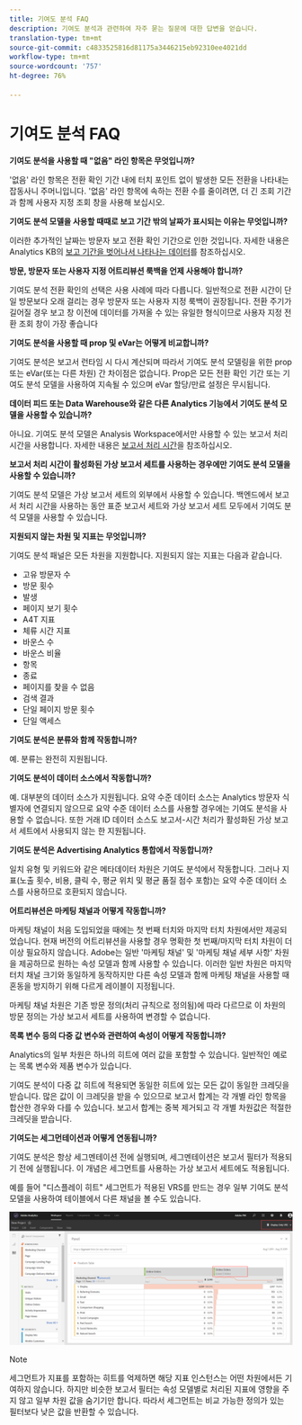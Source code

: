 ```yaml
---
title: 기여도 분석 FAQ
description: 기여도 분석과 관련하여 자주 묻는 질문에 대한 답변을 얻습니다.
translation-type: tm+mt
source-git-commit: c4833525816d81175a3446215eb92310ee4021dd
workflow-type: tm+mt
source-wordcount: '757'
ht-degree: 76%

---
```



# 기여도 분석 FAQ

**기여도 분석을 사용할 때 &quot;없음&quot; 라인 항목은 무엇입니까?**

&#39;없음&#39; 라인 항목은 전환 확인 기간 내에 터치 포인트 없이 발생한 모든 전환을 나타내는 잡동사니 주머니입니다. &#39;없음&#39; 라인 항목에 속하는 전환 수를 줄이려면, 더 긴 조회 기간과 함께 사용자 지정 조회 창을 사용해 보십시오.

**기여도 분석 모델을 사용할 때때로 보고 기간 밖의 날짜가 표시되는 이유는 무엇입니까?**

이러한 추가적인 날짜는 방문자 보고 전환 확인 기간으로 인한 것입니다. 자세한 내용은 Analytics KB의 [보고 기간을 벗어나서 나타나는 데이터](https://helpx.adobe.com/kr/analytics/kb/data-appearing-outside-reporting-window.html)를 참조하십시오.

**방문, 방문자 또는 사용자 지정 어트리뷰션 룩백을 언제 사용해야 합니까?**

기여도 분석 전환 확인의 선택은 사용 사례에 따라 다릅니다. 일반적으로 전환 시간이 단일 방문보다 오래 걸리는 경우 방문자 또는 사용자 지정 룩백이 권장됩니다. 전환 주기가 길어질 경우 보고 창 이전에 데이터를 가져올 수 있는 유일한 형식이므로 사용자 지정 전환 조회 창이 가장 좋습니다

**기여도 분석을 사용할 때 prop 및 eVar는 어떻게 비교합니까?**

기여도 분석은 보고서 런타임 시 다시 계산되며 따라서 기여도 분석 모델링을 위한 prop 또는 eVar(또는 다른 차원) 간 차이점은 없습니다. Prop은 모든 전환 확인 기간 또는 기여도 분석 모델을 사용하여 지속될 수 있으며 eVar 할당/만료 설정은 무시됩니다.

**데이터 피드 또는 Data Warehouse와 같은 다른 Analytics 기능에서 기여도 분석 모델을 사용할 수 있습니까?**

아니요. 기여도 분석 모델은 Analysis Workspace에서만 사용할 수 있는 보고서 처리 시간을 사용합니다. 자세한 내용은 [보고서 처리 시간](/help/components/vrs/vrs-report-time-processing.md)을 참조하십시오.

**보고서 처리 시간이 활성화된 가상 보고서 세트를 사용하는 경우에만 기여도 분석 모델을 사용할 수 있습니까?**

기여도 분석 모델은 가상 보고서 세트의 외부에서 사용할 수 있습니다. 백엔드에서 보고서 처리 시간을 사용하는 동안 표준 보고서 세트와 가상 보고서 세트 모두에서 기여도 분석 모델을 사용할 수 있습니다.

**지원되지 않는 차원 및 지표는 무엇입니까?**

기여도 분석 패널은 모든 차원을 지원합니다. 지원되지 않는 지표는 다음과 같습니다.

* 고유 방문자 수
* 방문 횟수
* 발생
* 페이지 보기 횟수
* A4T 지표
* 체류 시간 지표
* 바운스 수
* 바운스 비율
* 항목
* 종료
* 페이지를 찾을 수 없음
* 검색 결과
* 단일 페이지 방문 횟수
* 단일 액세스

**기여도 분석은 분류와 함께 작동합니까?**

예. 분류는 완전히 지원됩니다.

**기여도 분석이 데이터 소스에서 작동합니까?**

예. 대부분의 데이터 소스가 지원됩니다. 요약 수준 데이터 소스는 Analytics 방문자 식별자에 연결되지 않으므로 요약 수준 데이터 소스를 사용할 경우에는 기여도 분석을 사용할 수 없습니다. 또한 거래 ID 데이터 소스도 보고서-시간 처리가 활성화된 가상 보고서 세트에서 사용되지 않는 한 지원됩니다.

**기여도 분석은 Advertising Analytics 통합에서 작동합니까?**

일치 유형 및 키워드와 같은 메타데이터 차원은 기여도 분석에서 작동합니다. 그러나 지표(노출 횟수, 비용, 클릭 수, 평균 위치 및 평균 품질 점수 포함)는 요약 수준 데이터 소스를 사용하므로 호환되지 않습니다.

**어트리뷰션은 마케팅 채널과 어떻게 작동합니까?**

마케팅 채널이 처음 도입되었을 때에는 첫 번째 터치와 마지막 터치 차원에서만 제공되었습니다. 현재 버전의 어트리뷰션을 사용할 경우 명확한 첫 번째/마지막 터치 차원이 더 이상 필요하지 않습니다. Adobe는 일반 &#39;마케팅 채널&#39; 및 &#39;마케팅 채널 세부 사항&#39; 차원을 제공하므로 원하는 속성 모델과 함께 사용할 수 있습니다. 이러한 일반 차원은 마지막 터치 채널 크기와 동일하게 동작하지만 다른 속성 모델과 함께 마케팅 채널을 사용할 때 혼동을 방지하기 위해 다르게 레이블이 지정됩니다.

마케팅 채널 차원은 기존 방문 정의(처리 규칙으로 정의됨)에 따라 다르므로 이 차원의 방문 정의는 가상 보고서 세트를 사용하여 변경할 수 없습니다.

**목록 변수 등의 다중 값 변수와 관련하여 속성이 어떻게 작동합니까?**

Analytics의 일부 차원은 하나의 히트에 여러 값을 포함할 수 있습니다. 일반적인 예로는 목록 변수와 제품 변수가 있습니다.

기여도 분석이 다중 값 히트에 적용되면 동일한 히트에 있는 모든 값이 동일한 크레딧을 받습니다. 많은 값이 이 크레딧을 받을 수 있으므로 보고서 합계는 각 개별 라인 항목을 합산한 경우와 다를 수 있습니다. 보고서 합계는 중복 제거되고 각 개별 차원값은 적절한 크레딧을 받습니다.

**기여도는 세그먼테이션과 어떻게 연동됩니까?**

기여도 분석은 항상 세그멘테이션 전에 실행되며, 세그멘테이션은 보고서 필터가 적용되기 전에 실행됩니다. 이 개념은 세그먼트를 사용하는 가상 보고서 세트에도 적용됩니다.

예를 들어 &quot;디스플레이 히트&quot; 세그먼트가 적용된 VRS를 만드는 경우 일부 기여도 분석 모델을 사용하여 테이블에서 다른 채널을 볼 수도 있습니다.

![디스플레이 전용 가상 보고서 세트](assets/vrs-aiq-example.png)

>[!NOTE]
>
>세그먼트가 지표를 포함하는 히트를 억제하면 해당 지표 인스턴스는 어떤 차원에서든 기여하지 않습니다. 하지만 비슷한 보고서 필터는 속성 모델별로 처리된 지표에 영향을 주지 않고 일부 차원 값을 숨기기만 합니다. 따라서 세그먼트는 비교 가능한 정의가 있는 필터보다 낮은 값을 반환할 수 있습니다.
